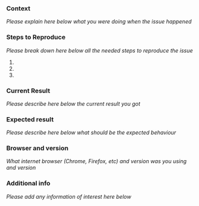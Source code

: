 ### Context
*Please explain here below what you were doing when the issue happened*



### Steps to Reproduce
*Please break down here below all the needed steps to reproduce the issue*

1.
2.
3.

### Current Result
*Please describe here below the current result you got*



### Expected result
*Please describe here below what should be the expected behaviour*


### Browser and version
*What internet browser (Chrome, Firefox, etc) and version was you using and version*



### Additional info
*Please add any information of interest here below*

